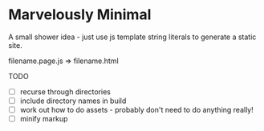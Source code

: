 # Marvelously Minimal

A small shower idea - just use js template string literals to generate a static site.

filename.page.js => filename.html

TODO

 - [ ] recurse through directories
 - [ ] include directory names in build
 - [ ] work out how to do assets - probably don't need to do anything really!
 - [ ] minify markup